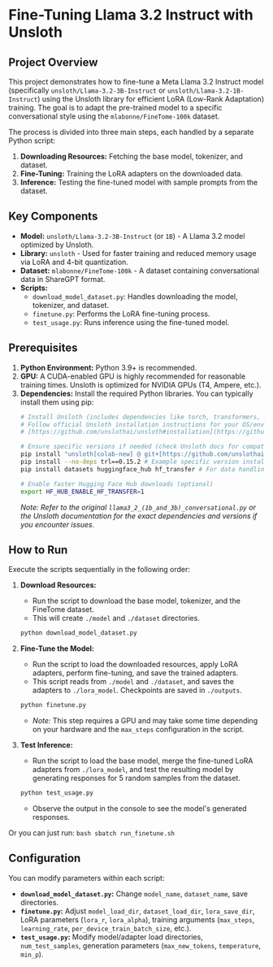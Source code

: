 # Fine-Tuning Llama 3.2 Instruct with Unsloth

## Project Overview

This project demonstrates how to fine-tune a Meta Llama 3.2 Instruct model (specifically `unsloth/Llama-3.2-3B-Instruct` or `unsloth/Llama-3.2-1B-Instruct`) using the Unsloth library for efficient LoRA (Low-Rank Adaptation) training. The goal is to adapt the pre-trained model to a specific conversational style using the `mlabonne/FineTome-100k` dataset.

The process is divided into three main steps, each handled by a separate Python script:
1.  **Downloading Resources:** Fetching the base model, tokenizer, and dataset.
2.  **Fine-Tuning:** Training the LoRA adapters on the downloaded data.
3.  **Inference:** Testing the fine-tuned model with sample prompts from the dataset.

## Key Components

* **Model:** `unsloth/Llama-3.2-3B-Instruct` (or `1B`) - A Llama 3.2 model optimized by Unsloth.
* **Library:** `unsloth` - Used for faster training and reduced memory usage via LoRA and 4-bit quantization.
* **Dataset:** `mlabonne/FineTome-100k` - A dataset containing conversational data in ShareGPT format.
* **Scripts:**
    * `download_model_dataset.py`: Handles downloading the model, tokenizer, and dataset.
    * `finetune.py`: Performs the LoRA fine-tuning process.
    * `test_usage.py`: Runs inference using the fine-tuned model.

## Prerequisites

1.  **Python Environment:** Python 3.9+ is recommended.
2.  **GPU:** A CUDA-enabled GPU is highly recommended for reasonable training times. Unsloth is optimized for NVIDIA GPUs (T4, Ampere, etc.).
3.  **Dependencies:** Install the required Python libraries. You can typically install them using pip:
    ```bash
    # Install Unsloth (includes dependencies like torch, transformers, peft, accelerate, bitsandbytes)
    # Follow official Unsloth installation instructions for your OS/environment:
    # [https://github.com/unslothai/unsloth#installation](https://github.com/unslothai/unsloth#installation)

    # Ensure specific versions if needed (check Unsloth docs for compatibility)
    pip install "unsloth[colab-new] @ git+[https://github.com/unslothai/unsloth.git](https://github.com/unslothai/unsloth.git)" # Example Colab install
    pip install --no-deps trl==0.15.2 # Example specific version install if needed
    pip install datasets huggingface_hub hf_transfer # For data handling and faster downloads

    # Enable faster Hugging Face Hub downloads (optional)
    export HF_HUB_ENABLE_HF_TRANSFER=1
    ```
    *Note: Refer to the original `llama3_2_(1b_and_3b)_conversational.py` or the Unsloth documentation for the exact dependencies and versions if you encounter issues.*

## How to Run

Execute the scripts sequentially in the following order:

1.  **Download Resources:**
    * Run the script to download the base model, tokenizer, and the FineTome dataset.
    * This will create `./model` and `./dataset` directories.
    ```bash
    python download_model_dataset.py
    ```

2.  **Fine-Tune the Model:**
    * Run the script to load the downloaded resources, apply LoRA adapters, perform fine-tuning, and save the trained adapters.
    * This script reads from `./model` and `./dataset`, and saves the adapters to `./lora_model`. Checkpoints are saved in `./outputs`.
    ```bash
    python finetune.py
    ```
    * *Note:* This step requires a GPU and may take some time depending on your hardware and the `max_steps` configuration in the script.

3.  **Test Inference:**
    * Run the script to load the base model, merge the fine-tuned LoRA adapters from `./lora_model`, and test the resulting model by generating responses for 5 random samples from the dataset.
    ```bash
    python test_usage.py
    ```
    * Observe the output in the console to see the model's generated responses.

Or you can just run:
    ```bash
    sbatch run_finetune.sh
    ```


## Configuration

You can modify parameters within each script:

* **`download_model_dataset.py`:** Change `model_name`, `dataset_name`, save directories.
* **`finetune.py`:** Adjust `model_load_dir`, `dataset_load_dir`, `lora_save_dir`, LoRA parameters (`lora_r`, `lora_alpha`), training arguments (`max_steps`, `learning_rate`, `per_device_train_batch_size`, etc.).
* **`test_usage.py`:** Modify model/adapter load directories, `num_test_samples`, generation parameters (`max_new_tokens`, `temperature`, `min_p`).

